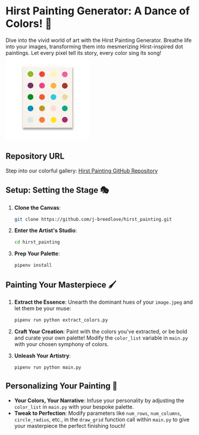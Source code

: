 
# Hirst Painting Generator: A Dance of Colors! 🎨

Dive into the vivid world of art with the Hirst Painting Generator. Breathe life into your images, transforming them into mesmerizing Hirst-inspired dot paintings. Let every pixel tell its story, every color sing its song!
![image.jpeg](image.jpeg)
## Repository URL

Step into our colorful gallery: [Hirst Painting GitHub Repository](https://github.com/j-breedlove/hirst_painting.git)

## Setup: Setting the Stage 🎭

1. **Clone the Canvas**:
   ```bash
   git clone https://github.com/j-breedlove/hirst_painting.git
   ```

2. **Enter the Artist's Studio**:
   ```bash
   cd hirst_painting
   ```

3. **Prep Your Palette**:
   ```bash
   pipenv install
   ```

## Painting Your Masterpiece 🖌️

1. **Extract the Essence**: Unearth the dominant hues of your `image.jpeg` and let them be your muse:
   ```bash
   pipenv run python extract_colors.py
   ```

2. **Craft Your Creation**: Paint with the colors you've extracted, or be bold and curate your own palette! Modify the `color_list` variable in `main.py` with your chosen symphony of colors.

3. **Unleash Your Artistry**:
   ```bash
   pipenv run python main.py
   ```

## Personalizing Your Painting 🌈

- **Your Colors, Your Narrative**: Infuse your personality by adjusting the `color_list` in `main.py` with your bespoke palette.
- **Tweak to Perfection**: Modify parameters like `num_rows`, `num_columns`, `circle_radius`, etc., in the `draw_grid` function call within `main.py` to give your masterpiece the perfect finishing touch!
